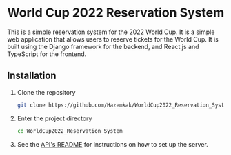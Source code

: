 # World Cup 2022 Reservation System

This is a simple reservation system for the 2022 World Cup. It is a simple web application that allows users to reserve tickets for the World Cup. It is built using the Django framework for the backend, and React.js and TypeScript for the frontend.

## Installation

1. Clone the repository

    ```bash
    git clone https://github.com/Hazemkak/WorldCup2022_Reservation_System.git
    ```

2. Enter the project directory

    ```bash
    cd WorldCup2022_Reservation_System
    ```

3. See the [API's README](server/README.md) for instructions on how to set up the server.
